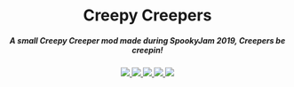<h1 align="center">Creepy Creepers</h1>  
<h5 align="center">A small Creepy Creeper mod made during SpookyJam 2019, Creepers be creepin!</h5>  

<p align="center">
<a href="https://discord.tophatcat.dev">
    <img src="https://img.shields.io/badge/Discord-CattusMods-brightgreen.svg?style=flat&logo=Discord"/>
</a>

<a href="https://tophatcat.dev/">
    <img src="https://img.shields.io/badge/Website-tophatcat.dev-brightgreen.svg?style=flat"/>
</a>  

<a href="https://www.curseforge.com/minecraft/mc-mods/creepy-creepers">
    <img src="https://cf.way2muchnoise.eu/versions/Minecraft_creepy-creepers_all.svg"/>
</a>

<a href="https://www.curseforge.com/minecraft/mc-mods/creepy-creepers">
    <img src="https://cf.way2muchnoise.eu/full_creepy-creepers_downloads.svg"/>
</a>

<a href="https://github.com/tophatcats-mods/creepy-creepers/commits/dev">
    <img src="https://img.shields.io/github/last-commit/tophatcats-mods/creepy-creepers.svg">
</a>  
</p>
